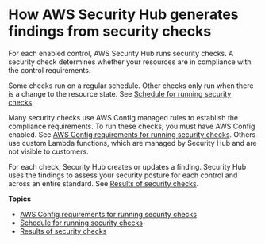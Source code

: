 # How AWS Security Hub generates findings from security checks<a name="securityhub-controls-finding-generation"></a>

For each enabled control, AWS Security Hub runs security checks\. A security check determines whether your resources are in compliance with the control requirements\.

Some checks run on a regular schedule\. Other checks only run when there is a change to the resource state\. See [Schedule for running security checks](securityhub-standards-schedule.md)\.

Many security checks use AWS Config managed rules to establish the compliance requirements\. To run these checks, you must have AWS Config enabled\. See [AWS Config requirements for running security checks](securityhub-standards-awsconfigrules.md)\. Others use custom Lambda functions, which are managed by Security Hub and are not visible to customers\.

For each check, Security Hub creates or updates a finding\. Security Hub uses the findings to assess your security posture for each control and across an entire standard\. See [Results of security checks](securityhub-standards-results.md)\.

**Topics**
+ [AWS Config requirements for running security checks](securityhub-standards-awsconfigrules.md)
+ [Schedule for running security checks](securityhub-standards-schedule.md)
+ [Results of security checks](securityhub-standards-results.md)